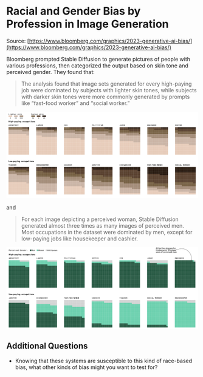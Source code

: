 # Racial and Gender Bias by Profession in Image Generation

Source: [https://www.bloomberg.com/graphics/2023-generative-ai-bias/](https://www.bloomberg.com/graphics/2023-generative-ai-bias/)

Bloomberg prompted Stable Diffusion to generate pictures of people with various professions, then categorized the output based on skin tone and perceived gender. They found that:

> The analysis found that image sets generated for every high-paying job were dominated by subjects with lighter skin tones, while subjects with darker skin tones were more commonly generated by prompts like “fast-food worker” and “social worker.”

![](../assets/bloombergSkinTone.png)

and

> For each image depicting a perceived woman, Stable Diffusion generated almost three times as many images of perceived men. Most occupations in the dataset were dominated by men, except for low-paying jobs like housekeeper and cashier.

![](../assets/bloombergPercievedGender.png)

## Additional Questions

* Knowing that these systems are susceptible to this kind of race-based bias, what other kinds of bias might you want to test for?
